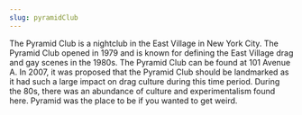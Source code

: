 ```yaml
---
slug: pyramidClub
---
```


The Pyramid Club is a nightclub in the East Village in New York City. The Pyramid Club opened in 1979 and is known for defining the East Village drag and gay scenes in the 1980s. The Pyramid Club can be found at 101 Avenue A. In 2007, it was proposed that the Pyramid Club should be landmarked as it had such a large impact on drag culture during this time period. During the 80s, there was an abundance of culture and experimentalism found here. Pyramid was the place to be if you wanted to get weird.
